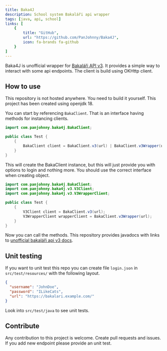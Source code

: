 ```yaml
---
title: Baka4J
description: School system Bakaláři api wrapper
tags: [java, api, school]
links: [
    {
        title: "GitHub",
        url: "https://github.com/PanJohnny/Baka4J",
        icon: fa-brands fa-github
    }
]
---
```

Baka4J is unofficial wrapper for [Bakaláři API v3](https://github.com/bakalari-api/bakalari-api-v3/). It provides a simple way to interact with some api endpoints.
The client is build using OKHttp client.

## How to use
This repository is not hosted anywhere. You need to build it yourself. This project has been created using openjdk 18.

You can start by referencing `BakaClient`. That is an interface having methods for instancing clients.

```java
import com.panjohnny.baka4j.BakaClient;

public class Test {
    {
        BakaClient client = BakaClient.v3(url) | BakaClient.v3Wrapper(url);
    }
}
```

This will create the BakaClient instance, but this will just provide you with options to login and nothing more. You should use the correct interface when creating object.

```java
import com.panjohnny.baka4j.BakaClient;
import com.panjohnny.baka4j.v3.V3Client;
import com.panjohnny.baka4j.v3.V3WrapperClient;

public class Test {
    {
        V3Client client = BakaClient.v3(url);
        V3WrapperClient wrapperClient = BakaClient.v3Wrapper(url);
    }
}
```

Now you can call the methods. This repository provides javadocs with links to [unofficial bakaláři api v3 docs](https://github.com/bakalari-api/bakalari-api-v3/).

## Unit testing
If you want to unit test this repo you can create file `login.json` in `src/test/resources/` with the following layout.
```json
{
  "username": "JohnDoe",
  "password": "ILikeCats",
  "url": "https://bakalari.example.com/"
}
```
Look into `src/test/java` to see unit tests.

## Contribute
Any contribution to this project is welcome. Create pull requests and issues. If you add new endpoint please provide an unit test.